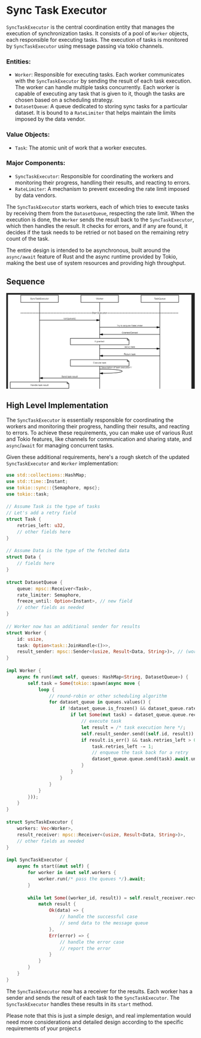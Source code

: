 # Sync Task Executor

`SyncTaskExecutor` is the central coordination entity that manages the execution of synchronization tasks. It consists of a pool of `Worker` objects, each responsible for executing tasks. The execution of tasks is monitored by `SyncTaskExecutor` using message passing via tokio channels.

### Entities:

- `Worker`: Responsible for executing tasks. Each worker communicates with the `SyncTaskExecutor` by sending the result of each task execution. The worker can handle multiple tasks concurrently. Each worker is capable of executing any task that is given to it, though the tasks are chosen based on a scheduling strategy.
- `DatasetQueue`: A queue dedicated to storing sync tasks for a particular dataset. It is bound to a `RateLimiter` that helps maintain the limits imposed by the data vendor.

### Value Objects:

- `Task`: The atomic unit of work that a worker executes.

### Major Components:

- `SyncTaskExecutor`: Responsible for coordinating the workers and monitoring their progress, handling their results, and reacting to errors.
- `RateLimiter`: A mechanism to prevent exceeding the rate limit imposed by data vendors.

The `SyncTaskExecutor` starts workers, each of which tries to execute tasks by receiving them from the `DatasetQueue`, respecting the rate limit. When the execution is done, the `Worker` sends the result back to the `SyncTaskExecutor`, which then handles the result. It checks for errors, and if any are found, it decides if the task needs to be retried or not based on the remaining retry count of the task.

The entire design is intended to be asynchronous, built around the `async/await` feature of Rust and the async runtime provided by Tokio, making the best use of system resources and providing high throughput.

## Sequence

![1686647232650](image/task_executor_design/1686647232650.png)

## High Level Implementation

The `SyncTaskExecutor` is essentially responsible for coordinating the workers and monitoring their progress, handling their results, and reacting to errors. To achieve these requirements, you can make use of various Rust and Tokio features, like channels for communication and sharing state, and `async`/`await` for managing concurrent tasks.

Given these additional requirements, here's a rough sketch of the updated `SyncTaskExecutor` and `Worker` implementation:

```rust
use std::collections::HashMap;
use std::time::Instant;
use tokio::sync::{Semaphore, mpsc};
use tokio::task;

// Assume Task is the type of tasks
// Let's add a retry field
struct Task {
    retries_left: u32,
    // other fields here
}

// Assume Data is the type of the fetched data
struct Data {
    // fields here
}

struct DatasetQueue {
    queue: mpsc::Receiver<Task>,
    rate_limiter: Semaphore,
    freeze_until: Option<Instant>, // new field
    // other fields as needed
}

// Worker now has an additional sender for results
struct Worker {
    id: usize,
    task: Option<task::JoinHandle<()>>,
    result_sender: mpsc::Sender<(usize, Result<Data, String>)>, // (worker_id, Result)
}

impl Worker {
    async fn run(&mut self, queues: HashMap<String, DatasetQueue>) {
        self.task = Some(tokio::spawn(async move {
            loop {
                // round-robin or other scheduling algorithm
                for dataset_queue in queues.values() {
                    if !dataset_queue.is_frozen() && dataset_queue.rate_limiter.try_acquire().is_ok() {
                        if let Some(mut task) = dataset_queue.queue.recv().await {
                            // execute task
                            let result = /* task execution here */;
                            self.result_sender.send((self.id, result)).await.unwrap();
                            if result.is_err() && task.retries_left > 0 {
                                task.retries_left -= 1;
                                // enqueue the task back for a retry
                                dataset_queue.queue.send(task).await.unwrap();
                            }
                        }
                    }
                }
            }
        }));
    }
}

struct SyncTaskExecutor {
    workers: Vec<Worker>,
    result_receiver: mpsc::Receiver<(usize, Result<Data, String>)>,
    // other fields as needed
}

impl SyncTaskExecutor {
    async fn start(&mut self) {
        for worker in &mut self.workers {
            worker.run(/* pass the queues */).await;
        }

        while let Some((worker_id, result)) = self.result_receiver.recv().await {
            match result {
                Ok(data) => {
                    // handle the successful case
                    // send data to the message queue
                },
                Err(error) => {
                    // handle the error case
                    // report the error
                }
            }
        }
    }
}
```

The `SyncTaskExecutor` now has a receiver for the results. Each worker has a sender and sends the result of each task to the `SyncTaskExecutor`. The `SyncTaskExecutor` handles these results in its `start` method.

Please note that this is just a simple design, and real implementation would need more considerations and detailed design according to the specific requirements of your project.s
